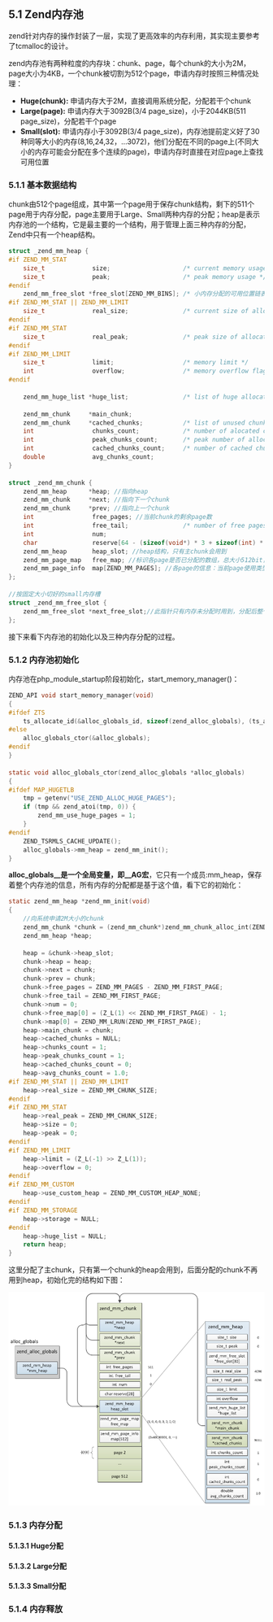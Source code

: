 ## 5.1 Zend内存池
zend针对内存的操作封装了一层，实现了更高效率的内存利用，其实现主要参考了tcmalloc的设计。

zend内存池有两种粒度的内存块：chunk、page，每个chunk的大小为2M，page大小为4KB，一个chunk被切割为512个page，申请内存时按照三种情况处理：
* __Huge(chunk):__ 申请内存大于2M，直接调用系统分配，分配若干个chunk
* __Large(page):__ 申请内存大于3092B(3/4 page_size)，小于2044KB(511 page_size)，分配若干个page
* __Small(slot):__ 申请内存小于3092B(3/4 page_size)，内存池提前定义好了30种同等大小的内存(8,16,24,32，...3072)，他们分配在不同的page上(不同大小的内存可能会分配在多个连续的page)，申请内存时直接在对应page上查找可用位置

### 5.1.1 基本数据结构
chunk由512个page组成，其中第一个page用于保存chunk结构，剩下的511个page用于内存分配，page主要用于Large、Small两种内存的分配；heap是表示内存池的一个结构，它是最主要的一个结构，用于管理上面三种内存的分配，Zend中只有一个heap结构。

```c
struct _zend_mm_heap {
#if ZEND_MM_STAT
    size_t             size;                    /* current memory usage */
    size_t             peak;                    /* peak memory usage */
#endif
    zend_mm_free_slot *free_slot[ZEND_MM_BINS]; /* 小内存分配的可用位置链表，ZEND_MM_BINS等于30，即此数组表示的是各种大小内存对应的链表头部 */
#if ZEND_MM_STAT || ZEND_MM_LIMIT
    size_t             real_size;               /* current size of allocated pages */
#endif
#if ZEND_MM_STAT
    size_t             real_peak;               /* peak size of allocated pages */
#endif
#if ZEND_MM_LIMIT
    size_t             limit;                   /* memory limit */
    int                overflow;                /* memory overflow flag */
#endif

    zend_mm_huge_list *huge_list;               /* list of huge allocated blocks */

    zend_mm_chunk     *main_chunk;
    zend_mm_chunk     *cached_chunks;           /* list of unused chunks */
    int                chunks_count;            /* number of alocated chunks */
    int                peak_chunks_count;       /* peak number of allocated chunks for current request */
    int                cached_chunks_count;     /* number of cached chunks */
    double             avg_chunks_count;
}

struct _zend_mm_chunk {
    zend_mm_heap      *heap; //指向heap
    zend_mm_chunk     *next; //指向下一个chunk
    zend_mm_chunk     *prev; //指向上一个chunk
    int                free_pages; //当前chunk的剩余page数
    int                free_tail;               /* number of free pages at the end of chunk */
    int                num;
    char               reserve[64 - (sizeof(void*) * 3 + sizeof(int) * 3)];
    zend_mm_heap       heap_slot; //heap结构，只有主chunk会用到
    zend_mm_page_map   free_map; //标识各page是否已分配的数组，总大小512bit，对应page总数，每个page占一个bit位
    zend_mm_page_info  map[ZEND_MM_PAGES]; //各page的信息：当前page使用类型(用于large分配还是small)、占用的page数等
};

//按固定大小切好的small内存槽
struct _zend_mm_free_slot {
    zend_mm_free_slot *next_free_slot;//此指针只有内存未分配时用到，分配后整个结构体转为char使用
};
```

接下来看下内存池的初始化以及三种内存分配的过程。

### 5.1.2 内存池初始化
内存池在php_module_startup阶段初始化，start_memory_manager()：
```c
ZEND_API void start_memory_manager(void)
{
#ifdef ZTS
    ts_allocate_id(&alloc_globals_id, sizeof(zend_alloc_globals), (ts_allocate_ctor) alloc_globals_ctor, (ts_allocate_dtor) alloc_globals_dtor);
#else
    alloc_globals_ctor(&alloc_globals);
#endif
}

static void alloc_globals_ctor(zend_alloc_globals *alloc_globals)
{
#ifdef MAP_HUGETLB
    tmp = getenv("USE_ZEND_ALLOC_HUGE_PAGES");
    if (tmp && zend_atoi(tmp, 0)) {
        zend_mm_use_huge_pages = 1;
    }
#endif
    ZEND_TSRMLS_CACHE_UPDATE();
    alloc_globals->mm_heap = zend_mm_init();
}
```
__alloc_globals__是一个全局变量，即__AG宏__，它只有一个成员:mm_heap，保存着整个内存池的信息，所有内存的分配都是基于这个值，看下它的初始化：
```c
static zend_mm_heap *zend_mm_init(void)
{
    //向系统申请2M大小的chunk
    zend_mm_chunk *chunk = (zend_mm_chunk*)zend_mm_chunk_alloc_int(ZEND_MM_CHUNK_SIZE, ZEND_MM_CHUNK_SIZE);
    zend_mm_heap *heap;

    heap = &chunk->heap_slot;
    chunk->heap = heap;
    chunk->next = chunk;
    chunk->prev = chunk;
    chunk->free_pages = ZEND_MM_PAGES - ZEND_MM_FIRST_PAGE;
    chunk->free_tail = ZEND_MM_FIRST_PAGE;
    chunk->num = 0;
    chunk->free_map[0] = (Z_L(1) << ZEND_MM_FIRST_PAGE) - 1;
    chunk->map[0] = ZEND_MM_LRUN(ZEND_MM_FIRST_PAGE);
    heap->main_chunk = chunk;
    heap->cached_chunks = NULL;
    heap->chunks_count = 1;
    heap->peak_chunks_count = 1;
    heap->cached_chunks_count = 0;
    heap->avg_chunks_count = 1.0;
#if ZEND_MM_STAT || ZEND_MM_LIMIT
    heap->real_size = ZEND_MM_CHUNK_SIZE;
#endif
#if ZEND_MM_STAT
    heap->real_peak = ZEND_MM_CHUNK_SIZE;
    heap->size = 0;
    heap->peak = 0;
#endif
#if ZEND_MM_LIMIT
    heap->limit = (Z_L(-1) >> Z_L(1));
    heap->overflow = 0;
#endif
#if ZEND_MM_CUSTOM
    heap->use_custom_heap = ZEND_MM_CUSTOM_HEAP_NONE;
#endif
#if ZEND_MM_STORAGE
    heap->storage = NULL;
#endif
    heap->huge_list = NULL;
    return heap;
}
```
这里分配了主chunk，只有第一个chunk的heap会用到，后面分配的chunk不再用到heap，初始化完的结构如下图：

![chunk_init](img/chunk_init.png)

### 5.1.3 内存分配

#### 5.1.3.1 Huge分配
#### 5.1.3.2 Large分配
#### 5.1.3.3 Small分配

### 5.1.4 内存释放


